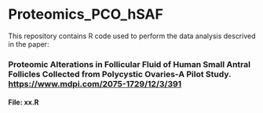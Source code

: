 # Proteomics_PCO_hSAF

This repository contains R code used to perform the data analysis descrived in the paper:

### Proteomic Alterations in Follicular Fluid of Human Small Antral Follicles Collected from Polycystic Ovaries-A Pilot Study. https://www.mdpi.com/2075-1729/12/3/391

#### File: xx.R
